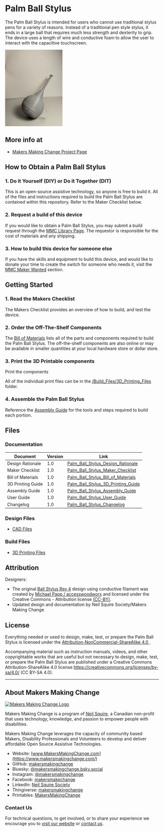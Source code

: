 # Palm Ball Stylus
The Palm Ball Stylus is intended for users who cannot use traditional stylus pens for a variety of reasons. Instead of a traditional pen style stylus, it ends in a large ball that requires much less strength and dexterity to grip. The device uses a length of wire and conductive foam to allow the user to interact with the capacitive touchscreen. 

<img src="Photos/Palm-Ball-Stylus.jpg" height="250" alt="Picture of Palm Ball Stylus.">

## More info at
- [Makers Making Change Project Page](https://makersmakingchange.com/project/palm-ball-stylus/)


## How to Obtain a Palm Ball Stylus
### 1. Do it Yourself (DIY) or Do it Together (DIT)

This is an open-source assistive technology, so anyone is free to build it. All of the files and instructions required to build the Palm Ball Stylus are contained within this repository. Refer to the Maker Checklist below.

### 2. Request a build of this device

If you would like to obtain a Palm Ball Stylus, you may submit a build request through the [MMC Library Page](https://makersmakingchange.com/project/palm-ball-stylus/). The requestor is responsible for the cost of materials and any shipping.

### 3. How to build this device for someone else

If you have the skills and equipment to build this device, and would like to donate your time to create the switch for someone who needs it, visit the [MMC Maker Wanted](https://makersmakingchange.com/maker-wanted/) section.


## Getting Started

### 1. Read the Makers Checklist

The Makers Checklist provides an overview of how to build, and test the device.

### 2. Order the Off-The-Shelf Components

The [Bill of Materials](/Documentation/Palm_Ball_Stylus_BOM_V1.0.xlsx) lists all of the parts and components required to build the Palm Ball Stylus. The off-the-shelf components are also online or may be available in smaller quantities at your local hardware store or dollar store.


### 3. Print the 3D Printable components

Print the components

All of the individual print files can be in the [/Build_Files/3D_Printing_Files](/Build_Files/3D_Printing_Files/) folder.

### 4. Assemble the Palm Ball Stylus

Reference the [Assembly Guide](/Documentation/Palm_Ball_Stylus_Assembly_Guide_V1.0.pdf) for the tools and steps required to build each portion.

## Files
### Documentation
| Document             | Version | Link |
|----------------------|---------|------|
| Design Rationale     | 1.0     | [Palm_Ball_Stylus_Design_Rationale](/Documentation/Palm_Ball_Stylus_Design_Rationale_V1.0.pdf)     |
| Maker Checklist      | 1.0     | [Palm_Ball_Stylus_Maker_Checklist](/Documentation/Palm_Ball_Stylus_Maker_Checklist_V1.0.pdf)     |
| Bill of Materials    | 1.0     | [Palm_Ball_Stylus_Bill_of_Materials](/Documentation/Palm_Ball_Stylus_BOM_V1.0.xlsx)     |
| 3D Printing Guide    | 1.0     | [Palm_Ball_Stylus_3D_Printing_Guide](/Documentation/Palm_Ball_Stylus_3D_Printing_Guide_V1.0.pdf)     |
| Assembly Guide       | 1.0     | [Palm_Ball_Stylus_Assembly_Guide](/Documentation/Palm_Ball_Stylus_Assembly_Guide_V1.0.pdf)     |
| User Guide           | 1.0     | [Palm_Ball_Stylus_User_Guide](/Documentation/Palm_Ball_Stylus_User_Guide_V1.0.pdf)    |
| Changelog            | 1.0     | [Palm_Ball_Stylus_Changelog](/Documentation/Palm_Ball_Stylus_Changelog_V1.0.pdf)     |

### Design Files
 - [CAD Files](/Design_Files)

### Build Files
 - [3D Printing Files](/Build_Files/3D_Printing_Files)

## Attribution
Designers:
 - The original [Ball Stylus Rev 4](https://www.thingiverse.com/thing:1319883) design using conductive filament was created by [Michael Papp / accesswoodworx](https://www.thingiverse.com/accesswoodworx) and licensed under the Creative Commons - Attribution license [(CC-BY)](https://creativecommons.org/licenses/by/4.0/).
 - Updated design and documentation by Neil Squire Society/Makers Making Change


## License
Everything needed or used to design, make, test, or prepare the Palm Ball Stylus is licensed under the [Attribution-NonCommercial-ShareAlike 4.0 ](https://creativecommons.org/licenses/by-nc-sa/4.0/).

Accompanying material such as instruction manuals, videos, and other copyrightable works that are useful but not necessary to design, make, test, or prepare the Palm Ball Stylus are published under a Creative Commons Attribution-ShareAlike 4.0 license https://creativecommons.org/licenses/by-sa/4.0/ (CC BY-SA 4.0).


----

<!-- ABOUT MMC START -->
## About Makers Making Change
[<img src="https://raw.githubusercontent.com/makersmakingchange/makersmakingchange/main/img/mmc_logo.svg" width="500" alt="Makers Making Change Logo">](https://www.makersmakingchange.com/)

Makers Making Change is a program of [Neil Squire](https://www.neilsquire.ca/), a Canadian non-profit that uses technology, knowledge, and passion to empower people with disabilities.

Makers Making Change leverages the capacity of community based Makers, Disability Professionals and Volunteers to develop and deliver affordable Open Source Assistive Technologies.

 - Website: [www.MakersMakingChange.com](https://www.makersmakingchange.com/)
 - GitHub: [makersmakingchange](https://github.com/makersmakingchange)
 - Bluesky: [@makersmakingchange.bsky.social](https://bsky.app/profile/makersmakingchange.bsky.social)
 - Instagram: [@makersmakingchange](https://www.instagram.com/makersmakingchange)
 - Facebook: [makersmakechange](https://www.facebook.com/makersmakechange)
 - LinkedIn: [Neil Squire Society](https://www.linkedin.com/company/neil-squire-society/)
 - Thingiverse: [makersmakingchange](https://www.thingiverse.com/makersmakingchange/about)
 - Printables: [MakersMakingChange](https://www.printables.com/@MakersMakingChange)

### Contact Us
For technical questions, to get involved, or to share your experience we encourage you to [visit our website](https://www.makersmakingchange.com/) or [contact us](https://www.makersmakingchange.com/s/contact).
<!-- ABOUT MMC END -->
